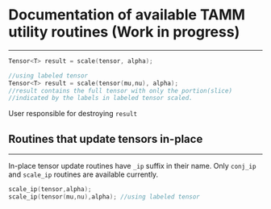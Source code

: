 # Documentation of available TAMM utility routines (Work in progress)
---------------------------------------------------------------------

```c++
Tensor<T> result = scale(tensor, alpha);

//using labeled tensor
Tensor<T> result = scale(tensor(mu,nu), alpha); 
//result contains the full tensor with only the portion(slice)
//indicated by the labels in labeled tensor scaled.
```
User responsible for destroying `result`


## Routines that update tensors in-place
----------------------------------------
In-place tensor update routines have `_ip` suffix in their name.
Only `conj_ip` and `scale_ip` routines are available currently.

```c++
scale_ip(tensor,alpha);
scale_ip(tensor(mu,nu),alpha); //using labeled tensor
```
